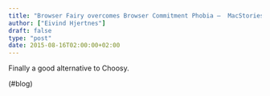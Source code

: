 ```yaml
---
title: "Browser Fairy overcomes Browser Commitment Phobia –  MacStories"
author: ["Eivind Hjertnes"]
draft: false
type: "post"
date: 2015-08-16T02:00:00+02:00
---
```


Finally a good alternative to Choosy.

(#blog)
